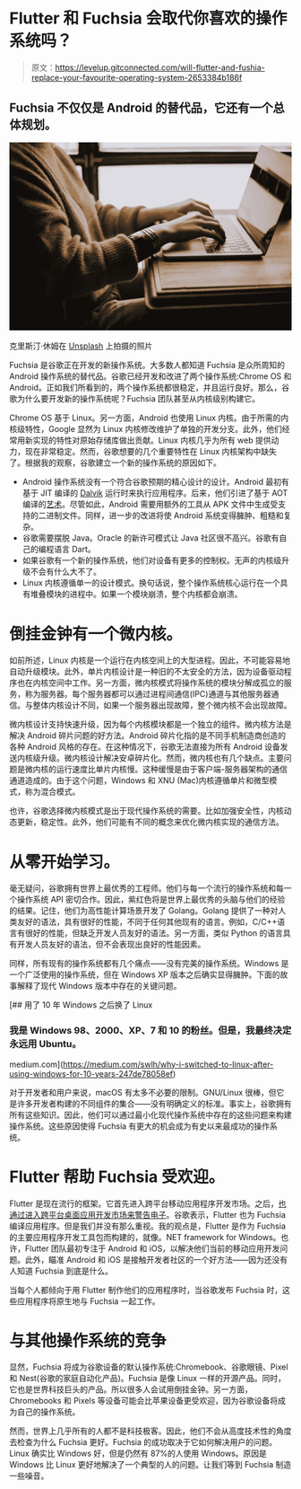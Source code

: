 # Flutter 和 Fuchsia 会取代你喜欢的操作系统吗？

> 原文：<https://levelup.gitconnected.com/will-flutter-and-fushia-replace-your-favourite-operating-system-2653384b186f>

## Fuchsia 不仅仅是 Android 的替代品，它还有一个总体规划。

![](img/016a8af515c1a8a68e175675cafcafa2.png)

克里斯汀·休姆在 [Unsplash](https://unsplash.com/s/photos/computer?utm_source=unsplash&utm_medium=referral&utm_content=creditCopyText) 上拍摄的照片

Fuchsia 是谷歌正在开发的新操作系统。大多数人都知道 Fuchsia 是众所周知的 Android 操作系统的替代品。谷歌已经开发和改进了两个操作系统:Chrome OS 和 Android。正如我们所看到的，两个操作系统都很稳定，并且运行良好。那么，谷歌为什么要开发新的操作系统呢？Fuchsia 团队甚至从内核级别构建它。

Chrome OS 基于 Linux。另一方面，Android 也使用 Linux 内核。由于所需的内核级特性，Google 显然为 Linux 内核修改维护了单独的开发分支。此外，他们经常用新实现的特性对原始存储库做出贡献。Linux 内核几乎为所有 web 提供动力，现在非常稳定。然而，谷歌想要的几个重要特性在 Linux 内核架构中缺失了。根据我的观察，谷歌建立一个新的操作系统的原因如下。

*   Android 操作系统没有一个符合谷歌预期的精心设计的设计。Android 最初有基于 JIT 编译的 [Dalvik](https://en.wikipedia.org/wiki/Dalvik_(software)) 运行时来执行应用程序。后来，他们引进了基于 AOT 编译的[艺术](https://en.wikipedia.org/wiki/Android_Runtime)。尽管如此，Android 需要用额外的工具从 APK 文件中生成受支持的二进制文件。同样，进一步的改进将使 Android 系统变得臃肿、粗糙和复杂。
*   谷歌需要摆脱 Java。Oracle 的新许可模式让 Java 社区很不高兴。谷歌有自己的编程语言 Dart。
*   如果谷歌有一个新的操作系统，他们对设备有更多的控制权。无声的内核级升级不会有什么大不了。
*   Linux 内核遵循单一的设计模式。换句话说，整个操作系统核心运行在一个具有堆叠模块的进程中。如果一个模块崩溃，整个内核都会崩溃。

# 倒挂金钟有一个微内核。

如前所述，Linux 内核是一个运行在内核空间上的大型进程。因此，不可能容易地自动升级模块。此外，单片内核设计是一种旧的不太安全的方法，因为设备驱动程序也在内核空间中工作。另一方面，微内核模式将操作系统的模块分解成孤立的服务，称为服务器。每个服务器都可以通过进程间通信(IPC)通道与其他服务器通信。与整体内核设计不同，如果一个服务器出现故障，整个微内核不会出现故障。

微内核设计支持快速升级，因为每个内核模块都是一个独立的组件。微内核方法是解决 Android 碎片问题的好方法。Android 碎片化指的是不同手机制造商创造的各种 Android 风格的存在。在这种情况下，谷歌无法直接为所有 Android 设备发送内核级升级。微内核设计解决安卓碎片化。然而，微内核也有几个缺点。主要问题是微内核的运行速度比单片内核慢。这种缓慢是由于客户端-服务器架构的通信通道造成的。由于这个问题，Windows 和 XNU (Mac)内核遵循单片和微型模式，称为混合模式。

也许，谷歌选择微内核模式是出于现代操作系统的需要。比如加强安全性，内核动态更新，稳定性。此外，他们可能有不同的概念来优化微内核实现的通信方法。

# 从零开始学习。

毫无疑问，谷歌拥有世界上最优秀的工程师。他们与每一个流行的操作系统和每一个操作系统 API 密切合作。因此，紫红色将是世界上最优秀的头脑与他们的经验的结果。记住，他们为高性能计算场景开发了 Golang。Golang 提供了一种对人类友好的语法，具有很好的性能，不同于任何其他现有的语言。例如，C/C++语言有很好的性能，但缺乏开发人员友好的语法。另一方面，类似 Python 的语言具有开发人员友好的语法，但不会表现出良好的性能因素。

同样，所有现有的操作系统都有几个痛点——没有完美的操作系统。Windows 是一个广泛使用的操作系统，但在 Windows XP 版本之后确实显得臃肿。下面的故事解释了现代 Windows 版本中存在的关键问题。

[](https://medium.com/swlh/why-i-switched-to-linux-after-using-windows-for-10-years-247de78058ef) [## 用了 10 年 Windows 之后换了 Linux

### 我是 Windows 98、2000、XP、7 和 10 的粉丝。但是，我最终决定永远用 Ubuntu。

medium.com](https://medium.com/swlh/why-i-switched-to-linux-after-using-windows-for-10-years-247de78058ef) 

对于开发者和用户来说，macOS 有太多不必要的限制。GNU/Linux 很棒，但它是许多开发者构建的不同组件的集合——没有明确定义的标准。事实上，谷歌拥有所有这些知识。因此，他们可以通过最小化现代操作系统中存在的这些问题来构建操作系统。这些原因使得 Fuchsia 有更大的机会成为有史以来最成功的操作系统。

# Flutter 帮助 Fuchsia 受欢迎。

Flutter 是现在流行的框架。它首先进入跨平台移动应用程序开发市场。之后，[也通过进入跨平台桌面应用开发市场来警告电子](https://medium.com/swlh/goodbye-electron-welcome-flutter-22b3dc10d2f3)。谷歌表示，Flutter 也为 Fuchsia 编译应用程序。但是我们并没有那么重视。我的观点是，Flutter 是作为 Fuchsia 的主要应用程序开发工具包而构建的，就像。NET framework for Windows。也许，Flutter 团队最初专注于 Android 和 iOS，以解决他们当前的移动应用开发问题。此外，瞄准 Android 和 iOS 是接触开发者社区的一个好方法——因为还没有人知道 Fuchsia 到底是什么。

当每个人都倾向于用 Flutter 制作他们的应用程序时，当谷歌发布 Fuchsia 时，这些应用程序将原生地与 Fuchsia 一起工作。

# 与其他操作系统的竞争

显然，Fuchsia 将成为谷歌设备的默认操作系统:Chromebook、谷歌眼镜、Pixel 和 Nest(谷歌的家庭自动化产品)。Fuchsia 是像 Linux 一样的开源产品。同时，它也是世界科技巨头的产品。所以很多人会试用倒挂金钟。另一方面，Chromebooks 和 Pixels 等设备可能会比苹果设备更受欢迎，因为谷歌设备将成为自己的操作系统。

然而，世界上几乎所有的人都不是科技极客。因此，他们不会从高度技术性的角度去检查为什么 Fuchsia 更好。Fuchsia 的成功取决于它如何解决用户的问题。Linux 确实比 Windows 好，但是仍然有 87%的人使用 Windows。原因是 Windows 比 Linux 更好地解决了一个典型的人的问题。让我们等到 Fuchsia 制造一些噪音。
